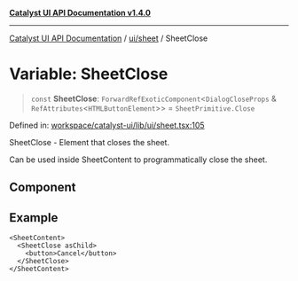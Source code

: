 [**Catalyst UI API Documentation v1.4.0**](../../../README.md)

---

[Catalyst UI API Documentation](../../../README.md) / [ui/sheet](../README.md) / SheetClose

# Variable: SheetClose

> `const` **SheetClose**: `ForwardRefExoticComponent`\<`DialogCloseProps` & `RefAttributes`\<`HTMLButtonElement`\>\> = `SheetPrimitive.Close`

Defined in: [workspace/catalyst-ui/lib/ui/sheet.tsx:105](https://github.com/TheBranchDriftCatalyst/catalyst-ui/blob/main/lib/ui/sheet.tsx#L105)

SheetClose - Element that closes the sheet.

Can be used inside SheetContent to programmatically close the sheet.

## Component

## Example

```tsx
<SheetContent>
  <SheetClose asChild>
    <button>Cancel</button>
  </SheetClose>
</SheetContent>
```
